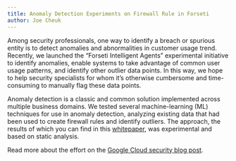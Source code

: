 ```yaml
---
title: Anomaly Detection Experiments on Firewall Rule in Forseti
author: Joe Cheuk
---
```


Among security professionals, one way to identify a breach or spurious entity is to detect 
anomalies and abnormalities in customer usage trend. Recently, we launched the 
“Forseti Intelligent Agents” experimental initiative to identify anomalies,  enable systems 
to take advantage of common user usage patterns, and identify other outlier data points. 
In this way, we hope to help security specialists for whom it’s otherwise cumbersome and 
time-consuming to manually flag these data points.

Anomaly detection is a classic and common solution implemented across multiple business domains. 
We tested several machine-learning (ML) techniques for use in anomaly detection, analyzing 
existing data that had been used to create firewall rules and identify outliers. The approach, 
the results of which you can find in this [whitepaper](https://cloud.google.com/solutions/partners/forseti-firewall-rules-anomalies), was experimental and based on static 
analysis.

Read more about the effort on the [Google Cloud security blog post](https://cloud.google.com/blog/products/ai-machine-learning/forseti-intelligent-agents-an-open-source-anomaly-detection-module).
